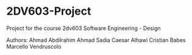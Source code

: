 # 2DV603-Project
Project for the course 2dv603 Software Engineering - Design

Authors: 
   Ahmad Abdilrahim 
   Ahmad Sadia
   Caesar Alhawi
   Cristian Babes
   Marcello Vendruscolo

